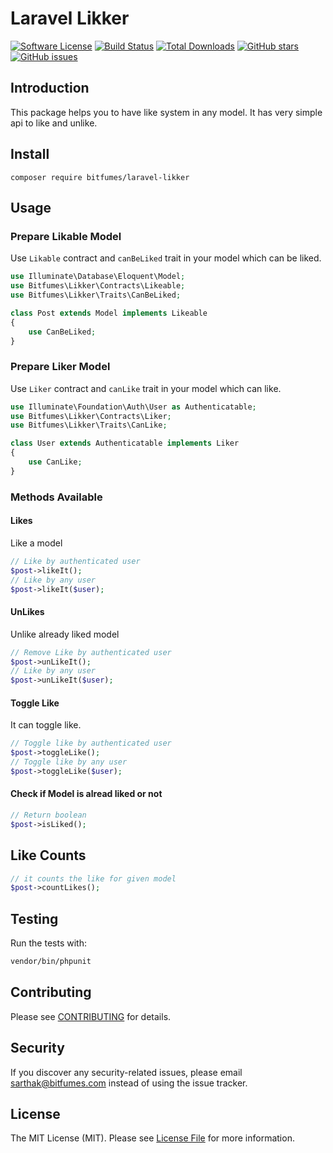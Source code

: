 # Laravel Likker

[![Software License](https://img.shields.io/badge/license-MIT-brightgreen.svg?style=flat-square)](LICENSE.md)
[![Build Status](https://scrutinizer-ci.com/g/bitfumes/laravel-likker/badges/build.png?b=master)](https://scrutinizer-ci.com/g/bitfumes/laravel-likker/build-status/master)
[![Total Downloads](https://img.shields.io/packagist/dt/Bitfumes/laravel-likker.svg?style=flat-square)](https://packagist.org/packages/bitfumes/laravel-likker)
[![GitHub stars](https://img.shields.io/github/stars/bitfumes/laravel-likker.svg)](https://github.com/bitfumes/laravel-likker/stargazers)
[![GitHub issues](https://img.shields.io/github/issues/bitfumes/laravel-likker.svg)](https://github.com/bitfumes/laravel-likker/issues)

## Introduction

This package helps you to have like system in any model. It has very simple api to like and unlike.

## Install

`composer require bitfumes/laravel-likker`

## Usage

### Prepare Likable Model

Use `Likable` contract and `canBeLiked` trait in your model which can be liked.

```php
use Illuminate\Database\Eloquent\Model;
use Bitfumes\Likker\Contracts\Likeable;
use Bitfumes\Likker\Traits\CanBeLiked;

class Post extends Model implements Likeable
{
    use CanBeLiked;
}
```

### Prepare Liker Model

Use `Liker` contract and `canLike` trait in your model which can like.

```php
use Illuminate\Foundation\Auth\User as Authenticatable;
use Bitfumes\Likker\Contracts\Liker;
use Bitfumes\Likker\Traits\CanLike;

class User extends Authenticatable implements Liker
{
    use CanLike;
}
```

### Methods Available

#### Likes

Like a model

```php
// Like by authenticated user
$post->likeIt();
// Like by any user
$post->likeIt($user);
```

#### UnLikes

Unlike already liked model

```php
// Remove Like by authenticated user
$post->unLikeIt();
// Like by any user
$post->unLikeIt($user);
```

#### Toggle Like

It can toggle like.

```php
// Toggle like by authenticated user
$post->toggleLike();
// Toggle like by any user
$post->toggleLike($user);
```

#### Check if Model is alread liked or not

```php
// Return boolean
$post->isLiked();
```

## Like Counts

```php
// it counts the like for given model
$post->countLikes();
```

## Testing

Run the tests with:

```bash
vendor/bin/phpunit
```

## Contributing

Please see [CONTRIBUTING](CONTRIBUTING.md) for details.

## Security

If you discover any security-related issues, please email sarthak@bitfumes.com instead of using the issue tracker.

## License

The MIT License (MIT). Please see [License File](/LICENSE.md) for more information.
